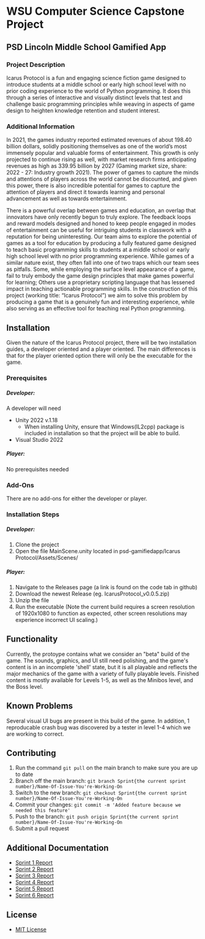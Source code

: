 WSU Computer Science Capstone Project
=====================================

PSD Lincoln Middle School Gamified App
---------------------------------------

### Project Description

Icarus Protocol is a fun and engaging science fiction game designed to introduce students at a middle school or early high school level with no prior coding experience to the world of Python programming. It does this through a series of interactive and visually distinct levels that test and challenge basic programming principles while weaving in aspects of game design to heighten knowledge retention and student interest.

### Additional Information

In 2021, the games industry reported estimated revenues of about 198.40 billion dollars, solidly positioning themselves as one of the world’s most immensely popular and valuable forms of entertainment. This growth is only projected to continue rising as well, with market research firms anticipating revenues as high as 339.95 billion by 2027 (Gaming market size, share: 2022 - 27: Industry growth 2021). The power of games to capture the minds and attentions of players across the world cannot be discounted, and given this power, there is also incredible potential for games to capture the attention of players and direct it towards learning and personal advancement as well as towards entertainment.

There is a powerful overlap between games and education, an overlap that innovators have only recently begun to truly explore. The feedback loops and reward models designed and honed to keep people engaged in modes of entertainment can be useful for intriguing students in classwork with a reputation for being uninteresting. Our team aims to explore the potential of games as a tool for education by producing a fully featured game designed to teach basic programming skills to students at a middle school or early high school level with no prior programming experience. While games of a similar nature exist, they often fall into one of two traps which our team sees as pitfalls. Some, while employing the surface level appearance of a game, fail to truly embody the game design principles that make games powerful for learning; Others use a proprietary scripting language that has lessened impact in teaching actionable programming skills. In the construction of this project (working title: “Icarus Protocol”) we aim to solve this problem by producing a game that is a genuinely fun and interesting experience, while also serving as an effective tool for teaching real Python programming.

## Installation

Given the nature of the Icarus Protocol project, there will be two installation guides, a developer oriented and a player oriented. The main differences is that for the player oriented option there will only be the executable for the game.

### Prerequisites

##### Developer:

A developer will need

- Unity 2022 v.1.18
  - When installing Unity, ensure that Windows(IL2cpp) package is included in installation so that the project will be able to build.
- Visual Studio 2022

##### Player:

No prerequisites needed

### Add-Ons

There are no add-ons for either the developer or player.

### Installation Steps

##### Developer:

1. Clone the project
2. Open the file MainScene.unity located in psd-gamifiedapp/Icarus Protocol/Assets/Scenes/

##### Player:

1. Navigate to the Releases page (a link is found on the code tab in github)
2. Download the newest Release (eg. IcarusProtocol_v0.0.5.zip)
3. Unzip the file
4. Run the executable (Note the current build requires a screen resolution of 1920x1080 to function as expected, other screen resolutions may experience incorrect UI scaling.)

## Functionality

Currently, the protoype contains what we consider an "beta" build of the game. The sounds, graphics, and UI still need polishing, and the game's content is in an incomplete 'shell' state, but it is all playable and reflects the major mechanics of the game with a variety of fully playable levels. Finished content is mostly available for Levels 1-5, as well as the Minibos level, and the Boss level.

## Known Problems

Several visual UI bugs are present in this build of the game. In addition, 1 reproducable crash bug was discovered by a tester in level 1-4 which we are working to correct.

## Contributing

1. Run the command `git pull` on the main branch to make sure you are up to date
2. Branch off the main branch: `git branch Sprint{the current sprint number}/Name-Of-Issue-You're-Working-On`
3. Switch to the new branch: `git checkout Sprint{the current sprint number}/Name-Of-Issue-You're-Working-On`
4. Commit your changes: `git commit -m 'Added feature because we needed this feature'`
5. Push to the branch: `git push origin Sprint{the current sprint number}/Name-Of-Issue-You're-Working-On`
6. Submit a pull request 

## Additional Documentation

  * [Sprint 1 Report](https://github.com/WSUCptSCapstone-Fall2022Spring2023/psd-gamifiedapp/blob/Sprint1/Produce-Sprint-Report/Documentation/Sprint1-Report.md)
  * [Sprint 2 Report](https://github.com/WSUCptSCapstone-Fall2022Spring2023/psd-gamifiedapp/blob/Sprint2/Produce-Sprint-2-Report/Sprint_Reports/Sprint2-Report.md)
  * [Sprint 3 Report](https://github.com/WSUCptSCapstone-Fall2022Spring2023/psd-gamifiedapp/blob/Sprint3/ProduceSprint3Report/Sprint_Reports/Sprint3-Report.md)
  * [Sprint 4 Report](https://github.com/WSUCptSCapstone-Fall2022Spring2023/psd-gamifiedapp/blob/Sprint4/MVP-Doc/Sprint_Reports/Sprint4-Report.md)
  * [Sprint 5 Report](https://github.com/WSUCptSCapstone-Fall2022Spring2023/psd-gamifiedapp/blob/Sprint5/SprintReport/Sprint_Reports/Sprint5-Report.md)
  * [Sprint 6 Report](https://github.com/WSUCptSCapstone-Fall2022Spring2023/psd-gamifiedapp/blob/main/Sprint_Reports/Sprint6-Report.md) 

## License

- [MIT License](https://github.com/WSUCptSCapstone-Fall2022Spring2023/psd-gamifiedapp/blob/sprint1/Update-README-To-Meet-Requirements/MITLicense.txt)

